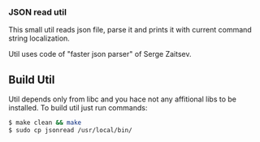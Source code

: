 ### JSON read util

This small util reads json file, parse it and prints it
with current command string localization.

Util uses code of "faster json parser" of Serge Zaitsev.

## Build Util

Util depends only from libc and you hace not any affitional libs to be installed. To build util just run commands:

```sh
$ make clean && make
$ sudo cp jsonread /usr/local/bin/
```
